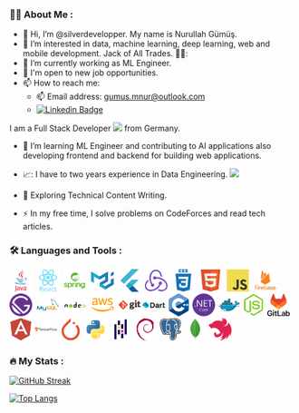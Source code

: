 ### :man_technologist: About Me :
- 👋 Hi, I’m @silverdevelopper. My name is Nurullah Gümüş.
- 👀 I’m interested in data, machine learning, deep learning, web and mobile development. Jack of All Trades. 🦸‍♂️:
- 🌱 I’m currently working as ML Engineer.
- 💞️ I'm open to new job opportunities.
- 📫 How to reach me:
  - :mailbox: Email address: gumus.mnur@outlook.com
  - [![Linkedin Badge](https://img.shields.io/badge/-ngumus1-blue?style=flat&logo=Linkedin&logoColor=white)](https://www.linkedin.com/in/ngumus1/)

I am a Full Stack Developer <img src="https://media.giphy.com/media/WUlplcMpOCEmTGBtBW/giphy.gif" width="30"> from Germany.
- :telescope: I’m learning ML Engineer and contributing to AI applications also developing frontend and backend for building web applications.
- 📈: I have to two years experience in Data Engineering. <img src= "https://media3.giphy.com/media/G1ifnX4d5tYFACktp9/giphy.gif?cid=ecf05e47xin32mi1oepljo4nlw52r8zmnxkra7rzddu66mts&rid=giphy.gif&ct=g" width="100px" />
- :seedling: Exploring Technical Content Writing.

- :zap: In my free time, I solve problems on CodeForces and read tech articles.


### :hammer_and_wrench: Languages and Tools :
<div>
  <img src="https://github.com/devicons/devicon/blob/master/icons/java/java-original-wordmark.svg" title="Java" alt="Java" width="40" height="40"/>&nbsp;
  <img src="https://github.com/devicons/devicon/blob/master/icons/react/react-original-wordmark.svg" title="React" alt="React" width="40" height="40"/>&nbsp;
  <img src="https://github.com/devicons/devicon/blob/master/icons/spring/spring-original-wordmark.svg" title="Spring" alt="Spring" width="40" height="40"/>&nbsp;
  <img src="https://github.com/devicons/devicon/blob/master/icons/materialui/materialui-original.svg" title="Material UI" alt="Material UI" width="40" height="40"/>&nbsp;
  <img src="https://github.com/devicons/devicon/blob/master/icons/flutter/flutter-original.svg" title="Flutter" alt="Flutter" width="40" height="40"/>&nbsp;
  <img src="https://github.com/devicons/devicon/blob/master/icons/redux/redux-original.svg" title="Redux" alt="Redux " width="40" height="40"/>&nbsp;
  <img src="https://github.com/devicons/devicon/blob/master/icons/css3/css3-plain-wordmark.svg"  title="CSS3" alt="CSS" width="40" height="40"/>&nbsp;
  <img src="https://github.com/devicons/devicon/blob/master/icons/html5/html5-original.svg" title="HTML5" alt="HTML" width="40" height="40"/>&nbsp;
  <img src="https://github.com/devicons/devicon/blob/master/icons/javascript/javascript-original.svg" title="JavaScript" alt="JavaScript" width="40" height="40"/>&nbsp;
  <img src="https://github.com/devicons/devicon/blob/master/icons/firebase/firebase-plain-wordmark.svg" title="Firebase" alt="Firebase" width="40" height="40"/>&nbsp;
  <img src="https://github.com/devicons/devicon/blob/master/icons/gatsby/gatsby-original.svg" title="Gatsby"  alt="Gatsby" width="40" height="40"/>&nbsp;
  <img src="https://github.com/devicons/devicon/blob/master/icons/mysql/mysql-original-wordmark.svg" title="MySQL"  alt="MySQL" width="40" height="40"/>&nbsp;
  <img src="https://github.com/devicons/devicon/blob/master/icons/nodejs/nodejs-original-wordmark.svg" title="NodeJS" alt="NodeJS" width="40" height="40"/>&nbsp;
  <img src="https://github.com/devicons/devicon/blob/master/icons/amazonwebservices/amazonwebservices-plain-wordmark.svg" title="AWS" alt="AWS" width="40" height="40"/>&nbsp;
  <img src="https://github.com/devicons/devicon/blob/master/icons/git/git-original-wordmark.svg" title="Git" **alt="Git" width="40" height="40"/>
  <img src="https://github.com/devicons/devicon/blob/master/icons/dart/dart-original-wordmark.svg" title="Git" **alt="Git" width="40" height="40"/>
  <img src="https://github.com/devicons/devicon/blob/master/icons/cplusplus/cplusplus-original.svg" title="Git" **alt="Git" width="40" height="40"/>
  <img src="https://github.com/devicons/devicon/blob/master/icons/dotnetcore/dotnetcore-original.svg" title="Git" **alt="Git" width="40" height="40"/>
  <img src="https://github.com/devicons/devicon/blob/master/icons/docker/docker-original.svg" title="Git" **alt="Git" width="40" height="40"/>
  <img src="https://github.com/devicons/devicon/blob/master/icons/nodejs/nodejs-original.svg" title="Git" **alt="Git" width="40" height="40"/>
  <img src="https://github.com/devicons/devicon/blob/master/icons/gitlab/gitlab-original-wordmark.svg" title="Git" **alt="Git" width="40" height="40"/>
  <img src="https://github.com/devicons/devicon/blob/master/icons/angularjs/angularjs-plain.svg" title="Git" **alt="Git" width="40" height="40"/>
  <img src="https://github.com/devicons/devicon/blob/master/icons/tensorflow/tensorflow-original-wordmark.svg" title="Git" **alt="Git" width="40" height="40"/>
  <img src="https://github.com/devicons/devicon/blob/master/icons/pytorch/pytorch-original.svg" title="Git" **alt="Git" width="40" height="40"/>
  <img src="https://github.com/devicons/devicon/blob/master/icons/python/python-original.svg" title="Git" **alt="Git" width="40" height="40"/>
  <img src="https://github.com/devicons/devicon/blob/master/icons/pandas/pandas-original.svg" title="Git" **alt="Git" width="40" height="40"/>
  <img src="https://github.com/devicons/devicon/blob/master/icons/debian/debian-original.svg" title="Git" **alt="Git" width="40" height="40"/>
  <img src="https://github.com/devicons/devicon/blob/master/icons/postgresql/postgresql-original.svg"  width="40" height="40"/>
  <img src="https://github.com/devicons/devicon/blob/master/icons/mongodb/mongodb-original.svg" width="40" height="40"/>
  <img src="https://github.com/devicons/devicon/blob/master/icons/nestjs/nestjs-plain.svg"   width="40" height="40"/> 
</div>

### :fire: My Stats :
[![GitHub Streak](http://github-readme-streak-stats.herokuapp.com?user=silverdevelopper&theme=dark&background=000000)](https://git.io/streak-stats)


[![Top Langs](https://github-readme-stats.vercel.app/api/top-langs/?username=silverdevelopper&layout=compact&theme=vision-friendly-dark)](https://github.com/anuraghazra/github-readme-stats)

<!---
silverdevelopper/silverdevelopper is a ✨ special ✨ repository because its `README.md` (this file) appears on your GitHub profile.
You can click the Preview link to take a look at your changes.
--->
